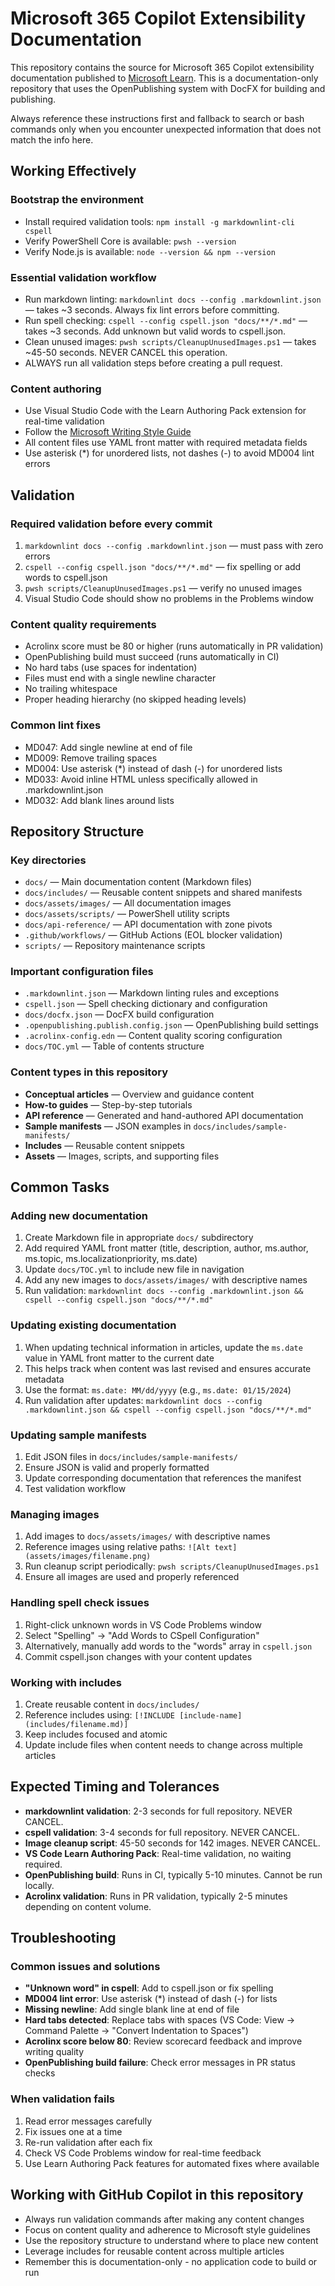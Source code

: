 # Microsoft 365 Copilot Extensibility Documentation

This repository contains the source for Microsoft 365 Copilot extensibility documentation published to [Microsoft Learn](https://learn.microsoft.com/m365copilot/extensibility). This is a documentation-only repository that uses the OpenPublishing system with DocFX for building and publishing.

Always reference these instructions first and fallback to search or bash commands only when you encounter unexpected information that does not match the info here.

## Working Effectively

### Bootstrap the environment

* Install required validation tools: `npm install -g markdownlint-cli cspell`
* Verify PowerShell Core is available: `pwsh --version`
* Verify Node.js is available: `node --version && npm --version`

### Essential validation workflow

* Run markdown linting: `markdownlint docs --config .markdownlint.json` — takes ~3 seconds. Always fix lint errors before committing.
* Run spell checking: `cspell --config cspell.json "docs/**/*.md"` — takes ~3 seconds. Add unknown but valid words to cspell.json.
* Clean unused images: `pwsh scripts/CleanupUnusedImages.ps1` — takes ~45-50 seconds. NEVER CANCEL this operation.
* ALWAYS run all validation steps before creating a pull request.

### Content authoring

* Use Visual Studio Code with the Learn Authoring Pack extension for real-time validation
* Follow the [Microsoft Writing Style Guide](https://learn.microsoft.com/style-guide/welcome/)
* All content files use YAML front matter with required metadata fields
* Use asterisk (*) for unordered lists, not dashes (-) to avoid MD004 lint errors

## Validation

### Required validation before every commit

1. `markdownlint docs --config .markdownlint.json` — must pass with zero errors
2. `cspell --config cspell.json "docs/**/*.md"` — fix spelling or add words to cspell.json
3. `pwsh scripts/CleanupUnusedImages.ps1` — verify no unused images
4. Visual Studio Code should show no problems in the Problems window

### Content quality requirements

* Acrolinx score must be 80 or higher (runs automatically in PR validation)
* OpenPublishing build must succeed (runs automatically in CI)
* No hard tabs (use spaces for indentation)
* Files must end with a single newline character
* No trailing whitespace
* Proper heading hierarchy (no skipped heading levels)

### Common lint fixes

* MD047: Add single newline at end of file
* MD009: Remove trailing spaces
* MD004: Use asterisk (*) instead of dash (-) for unordered lists
* MD033: Avoid inline HTML unless specifically allowed in .markdownlint.json
* MD032: Add blank lines around lists

## Repository Structure

### Key directories

* `docs/` — Main documentation content (Markdown files)
* `docs/includes/` — Reusable content snippets and shared manifests
* `docs/assets/images/` — All documentation images
* `docs/assets/scripts/` — PowerShell utility scripts
* `docs/api-reference/` — API documentation with zone pivots
* `.github/workflows/` — GitHub Actions (EOL blocker validation)
* `scripts/` — Repository maintenance scripts

### Important configuration files

* `.markdownlint.json` — Markdown linting rules and exceptions
* `cspell.json` — Spell checking dictionary and configuration
* `docs/docfx.json` — DocFX build configuration
* `.openpublishing.publish.config.json` — OpenPublishing build settings
* `.acrolinx-config.edn` — Content quality scoring configuration
* `docs/TOC.yml` — Table of contents structure

### Content types in this repository

* **Conceptual articles** — Overview and guidance content
* **How-to guides** — Step-by-step tutorials
* **API reference** — Generated and hand-authored API documentation
* **Sample manifests** — JSON examples in `docs/includes/sample-manifests/`
* **Includes** — Reusable content snippets
* **Assets** — Images, scripts, and supporting files

## Common Tasks

### Adding new documentation

1. Create Markdown file in appropriate `docs/` subdirectory
2. Add required YAML front matter (title, description, author, ms.author, ms.topic, ms.localizationpriority, ms.date)
3. Update `docs/TOC.yml` to include new file in navigation
4. Add any new images to `docs/assets/images/` with descriptive names
5. Run validation: `markdownlint docs --config .markdownlint.json && cspell --config cspell.json "docs/**/*.md"`

### Updating existing documentation

1. When updating technical information in articles, update the `ms.date` value in YAML front matter to the current date
2. This helps track when content was last revised and ensures accurate metadata
3. Use the format: `ms.date: MM/dd/yyyy` (e.g., `ms.date: 01/15/2024`)
4. Run validation after updates: `markdownlint docs --config .markdownlint.json && cspell --config cspell.json "docs/**/*.md"`

### Updating sample manifests

1. Edit JSON files in `docs/includes/sample-manifests/`
2. Ensure JSON is valid and properly formatted
3. Update corresponding documentation that references the manifest
4. Test validation workflow

### Managing images

1. Add images to `docs/assets/images/` with descriptive names
2. Reference images using relative paths: `![Alt text](assets/images/filename.png)`
3. Run cleanup script periodically: `pwsh scripts/CleanupUnusedImages.ps1`
4. Ensure all images are used and properly referenced

### Handling spell check issues

1. Right-click unknown words in VS Code Problems window
2. Select "Spelling" -> "Add Words to CSpell Configuration"
3. Alternatively, manually add words to the "words" array in `cspell.json`
4. Commit cspell.json changes with your content updates

### Working with includes

1. Create reusable content in `docs/includes/`
2. Reference includes using: `[!INCLUDE [include-name](includes/filename.md)]`
3. Keep includes focused and atomic
4. Update include files when content needs to change across multiple articles

## Expected Timing and Tolerances

* **markdownlint validation**: 2-3 seconds for full repository. NEVER CANCEL.
* **cspell validation**: 3-4 seconds for full repository. NEVER CANCEL.
* **Image cleanup script**: 45-50 seconds for 142 images. NEVER CANCEL.
* **VS Code Learn Authoring Pack**: Real-time validation, no waiting required.
* **OpenPublishing build**: Runs in CI, typically 5-10 minutes. Cannot be run locally.
* **Acrolinx validation**: Runs in PR validation, typically 2-5 minutes depending on content volume.

## Troubleshooting

### Common issues and solutions

* **"Unknown word" in cspell**: Add to cspell.json or fix spelling
* **MD004 lint error**: Use asterisk (*) instead of dash (-) for lists
* **Missing newline**: Add single blank line at end of file
* **Hard tabs detected**: Replace tabs with spaces (VS Code: View -> Command Palette -> "Convert Indentation to Spaces")
* **Acrolinx score below 80**: Review scorecard feedback and improve writing quality
* **OpenPublishing build failure**: Check error messages in PR status checks

### When validation fails

1. Read error messages carefully
2. Fix issues one at a time
3. Re-run validation after each fix
4. Check VS Code Problems window for real-time feedback
5. Use Learn Authoring Pack features for automated fixes where available

## Working with GitHub Copilot in this repository

* Always run validation commands after making any content changes
* Focus on content quality and adherence to Microsoft style guidelines
* Use the repository structure to understand where to place new content
* Leverage includes for reusable content across multiple articles
* Remember this is documentation-only - no application code to build or run
